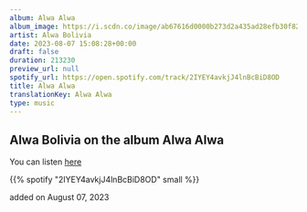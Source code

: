 ```yaml
---
album: Alwa Alwa
album_image: https://i.scdn.co/image/ab67616d0000b273d2a435ad28efb30f82b26d0b
artist: Alwa Bolivia
date: 2023-08-07 15:08:28+00:00
draft: false
duration: 213230
preview_url: null
spotify_url: https://open.spotify.com/track/2IYEY4avkjJ4lnBcBiD8OD
title: Alwa Alwa
translationKey: Alwa Alwa
type: music
---
```


## Alwa Bolivia on the album Alwa Alwa

You can listen [here](https://open.spotify.com/track/2IYEY4avkjJ4lnBcBiD8OD)

{{% spotify "2IYEY4avkjJ4lnBcBiD8OD" small %}}

added on August 07, 2023